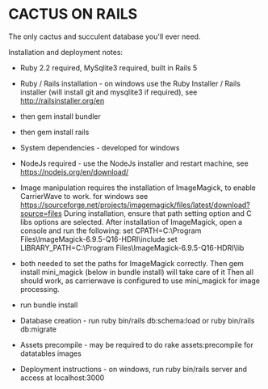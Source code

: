 # CACTUS ON RAILS

The only cactus and succulent database you'll ever need.

Installation and deployment notes:

* Ruby 2.2 required, MySqlite3 required, built in Rails 5

* Ruby / Rails installation - on windows use the Ruby Installer / Rails installer (will install git and mysqlite3 if required), see http://railsinstaller.org/en
* then gem install bundler
* then gem install rails

* System dependencies - developed for windows

* NodeJs required - use the NodeJs installer and restart machine, see https://nodejs.org/en/download/

* Image manipulation requires the installation of ImageMagick, to enable CarrierWave to work.
for windows see https://sourceforge.net/projects/imagemagick/files/latest/download?source=files
During installation, ensure that path setting option and C libs options are selected.
After installation of ImageMagick, open a console and run the following:
 set CPATH=C:\Program Files\ImageMagick-6.9.5-Q16-HDRI\include
 set LIBRARY_PATH=C:\Program Files\ImageMagick-6.9.5-Q16-HDRI\lib
- both needed to set the paths for ImageMagick correctly.
Then gem install mini_magick (below in bundle install) will take care of it
Then all should work, as carrierwave is configured to use mini_magick for image processing.

* run bundle install

* Database creation - run ruby bin/rails db:schema:load or ruby bin/rails db:migrate 

* Assets precompile - may be required to do rake assets:precompile for datatables images

* Deployment instructions - on windows, run ruby bin/rails server and access at localhost:3000

